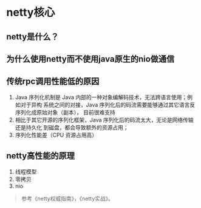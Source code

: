 # netty核心

## netty是什么？

## 为什么使用netty而不使用java原生的nio做通信

## 传统rpc调用性能低的原因
1) Java 序列化机制是 Java 内部的一种对象编解码技术，无法跨语言使用；例如对于异构 系统之间的对接，Java 序列化后的码流需要能够通过其它语言反序列化成原始对象（副本）， 目前很难支持
2) 相比于其它开源的序列化框架，Java 序列化后的码流太大，无论是网络传输还是持久化 到磁盘，都会导致额外的资源占用；
3) 序列化性能差（CPU 资源占用高）

## netty高性能的原理
1. 线程模型
2. 零拷贝
3. nio

> 参考《netty权威指南》，《netty实战》。
